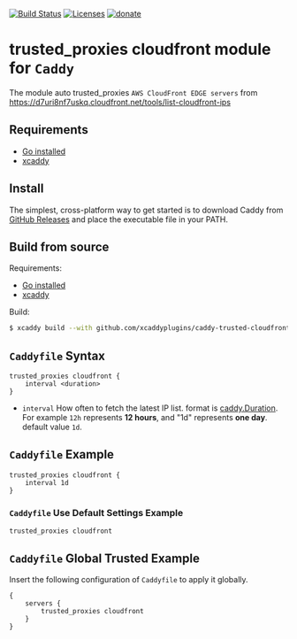 [![Build Status](https://github.com/xcaddyplugins/caddy-trusted-cloudfront/workflows/update/badge.svg)](https://github.com/xcaddyplugins/caddy-trusted-cloudfront)
[![Licenses](https://img.shields.io/github/license/xcaddyplugins/caddy-trusted-cloudfront)](LICENSE)
[![donate](https://img.shields.io/badge/Donate-PayPal-green.svg)](https://www.buymeacoffee.com/illi)

# trusted_proxies cloudfront module for `Caddy`

The module auto trusted_proxies `AWS CloudFront EDGE servers` from https://d7uri8nf7uskq.cloudfront.net/tools/list-cloudfront-ips

## Requirements

- [Go installed](https://golang.org/doc/install)
- [xcaddy](https://github.com/caddyserver/xcaddy)

## Install

The simplest, cross-platform way to get started is to download Caddy from [GitHub Releases](https://github.com/xcaddyplugins/caddy-trusted-cloudfront/releases) and place the executable file in your PATH.

## Build from source

Requirements:

- [Go installed](https://golang.org/doc/install)
- [xcaddy](https://github.com/caddyserver/xcaddy)

Build:

```bash
$ xcaddy build --with github.com/xcaddyplugins/caddy-trusted-cloudfront
```

## `Caddyfile` Syntax

```caddyfile
trusted_proxies cloudfront {
	interval <duration>
}
```

- `interval` How often to fetch the latest IP list. format is [caddy.Duration](https://caddyserver.com/docs/conventions#durations). For example `12h` represents **12 hours**, and "1d" represents **one day**. default value `1d`.

## `Caddyfile` Example

```caddyfile
trusted_proxies cloudfront {
	interval 1d
}
```

### `Caddyfile` Use Default Settings Example

```Caddyfile
trusted_proxies cloudfront
```

## `Caddyfile` Global Trusted Example

Insert the following configuration of `Caddyfile` to apply it globally.

```Caddyfile
{
	servers {
		trusted_proxies cloudfront
	}
}
```
